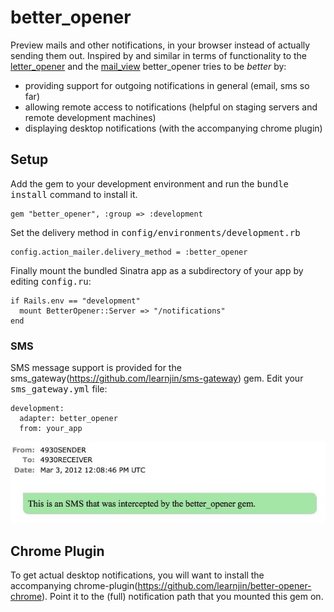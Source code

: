 better_opener
==============

Preview mails and other notifications, in your browser instead of actually
sending them out. Inspired by and similar in terms of functionality to the
[letter_opener](https://github.com/ryanb/letter_opener.git) and the
[mail_view](https://github.com/37signals/mail_view) better_opener tries
to be *better* by:

- providing support for outgoing notifications in general (email, sms so far)
- allowing remote access to notifications (helpful on staging servers and remote development machines)
- displaying desktop notifications (with the accompanying chrome plugin)


## Setup

Add the gem to your development environment and run the <tt>bundle install</tt> command to install it.

    gem "better_opener", :group => :development

Set the delivery method in <tt>config/environments/development.rb</tt>

    config.action_mailer.delivery_method = :better_opener

Finally mount the bundled Sinatra app as a subdirectory of your app by editing <tt>config.ru</tt>:

    if Rails.env == "development"
      mount BetterOpener::Server => "/notifications"
    end

### SMS

SMS message support is provided for the sms_gateway(https://github.com/learnjin/sms-gateway) gem.
Edit your <tt>sms_gateway.yml</tt> file:

    development:
      adapter: better_opener
      from: your_app

![SMS as displayed by the sinatra app](https://github.com/learnjin/better-opener/raw/master/sms.jpg)


##  Chrome Plugin

To get actual desktop notifications, you will want to install
the accompanying chrome-plugin(https://github.com/learnjin/better-opener-chrome).
Point it to the (full) notification path that you mounted this gem on.


